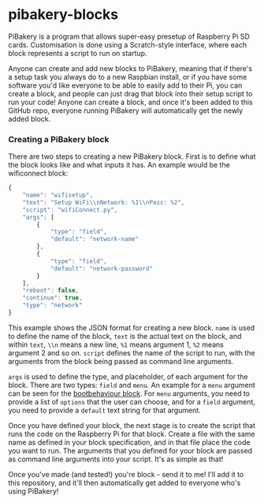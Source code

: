 # pibakery-blocks

PiBakery is a program that allows super-easy presetup of Raspberry Pi SD cards. Customisation is done using a Scratch-style interface, where each block represents a script to run on startup.

Anyone can create and add new blocks to PiBakery, meaning that if there's a setup task you always do to a new Raspbian install, or if you have some software you'd like everyone to be able to easily add to their Pi, you can create a block, and people can just drag that block into their setup script to run your code! Anyone can create a block, and once it's been added to this GitHub repo, everyone running PiBakery will automatically get the newly added block.

### Creating a PiBakery block

There are two steps to creating a new PiBakery block. First is to define what the block looks like and what inputs it has. An example would be the wificonnect block:

```javascript
{
	"name": "wifisetup",
	"text": "Setup WiFi\\nNetwork: %1\\nPass: %2",
	"script": "wifiConnect.py",
	"args": [
		{
			"type": "field",
			"default": "network-name"
		},
		{
			"type": "field",
			"default": "network-password"
		}
	],
	"reboot": false,
	"continue": true,
	"type": "network"
}
```
This example shows the JSON format for creating a new block. ```name``` is used to define the name of the block, ```text``` is the actual text on the block, and within ```text```, ```\\n``` means a new line, ```%1``` means argument 1, ```%2``` means argument 2 and so on. ```script``` defines the name of the script to run, with the arguments from the block being passed as command line arguments.

```args``` is used to define the type, and placeholder, of each argument for the block. There are two types: ```field``` and ```menu```. An example for a ```menu``` argument can be seen for the [bootbehaviour block](https://github.com/davidferguson/pibakery-blocks/blob/master/bootbehaviour/bootbehaviour.json). For ```menu``` arguments, you need to provide a list of ```options``` that the user can choose, and for a ```field``` argument, you need to provide a ```default``` text string for that argument.

Once you have defined your block, the next stage is to create the script that runs the code on the Raspberry Pi for that block. Create a file with the same name as defined in your block specification, and in that file place the code you want to run. The arguments that you defined for your block are passed as command line arguments into your script. It's as simple as that!

Once you've made (and tested!) you're block - send it to me! I'll add it to this repository, and it'll then automatically get added to everyone who's using PiBakery!
